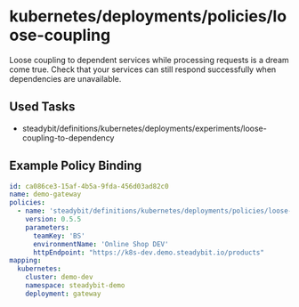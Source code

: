 # kubernetes/deployments/policies/loose-coupling

Loose coupling to dependent services while processing requests is a dream come true. Check that your services can still respond successfully when dependencies are unavailable.

## Used Tasks

- steadybit/definitions/kubernetes/deployments/experiments/loose-coupling-to-dependency

## Example Policy Binding

````yaml
id: ca086ce3-15af-4b5a-9fda-456d03ad82c0
name: demo-gateway
policies:
  - name: 'steadybit/definitions/kubernetes/deployments/policies/loose-coupling'
    version: 0.5.5
    parameters:
      teamKey: 'BS'
      environmentName: 'Online Shop DEV'
      httpEndpoint: "https://k8s-dev.demo.steadybit.io/products"
mapping:
  kubernetes:
    cluster: demo-dev
    namespace: steadybit-demo
    deployment: gateway
````